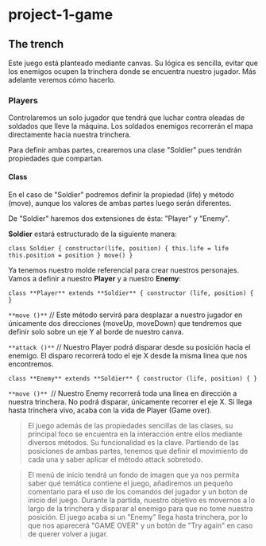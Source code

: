 # project-1-game


## The trench

Este juego está planteado mediante canvas. Su lógica es sencilla, evitar que los enemigos ocupen la trinchera donde se encuentra nuestro jugador. Más adelante veremos cómo hacerlo.


### Players

Controlaremos un solo jugador que tendrá que luchar contra oleadas de soldados que lleve la máquina. Los soldados enemigos recorrerán el mapa directamente hacia nuestra trinchera.

Para definir ambas partes, crearemos una clase "Soldier" pues tendrán propiedades que compartan.


#### Class

En el caso de "Soldier" podremos definir la propiedad (life) y método (move), aunque los valores de ambas partes luego serán diferentes.

De "Soldier" haremos dos extensiones de ésta: "Player" y "Enemy".

**Soldier** estará estructurado de la siguiente manera:

`class Soldier {
  constructor(life, position) {
  this.life = life
  this.position = position
  }
 move()
}`

Ya tenemos nuestro molde referencial para crear nuestros personajes. Vamos a definir a nuestro **Player** y a nuestro **Enemy**:

`class **Player** extends **Soldier** {
  constructor (life, position) {
  }`
  
  `**move ()**` // Este método servirá para desplazar a nuestro jugador en únicamente dos direcciones (moveUp, moveDown) que tendremos que definir solo sobre un eje Y al borde de      nuestro canva.
  
  `**attack ()**` // Nuestro Player podrá disparar desde su posición hacia el enemigo. El disparo recorrerá todo el eje X desde la misma linea que nos encontremos.
  
  
 `class **Enemy** extends **Soldier** {
  constructor (life, position) {
  }`
  
  `**move ()** `// Nuestro Enemy recorrerá toda una línea en dirección a nuestra trinchera. No podrá disparar, únicamente recorrer el eje X. Si llega hasta trinchera vivo, acaba con la vida de Player (Game over). 
  


>El juego además de las propiedades sencillas de las clases, su principal foco se encuentra en la interacción entre ellos mediante diversos métodos. Su funcionalidad es la clave. Partiendo de las posiciones de ambas partes, tenemos que definir el movimiento de cada una y saber aplicar el método attack sobretodo.

>El menú de inicio tendrá un fondo de imagen que ya nos permita saber qué temática contiene el juego, añadiremos un pequeño comentario para el uso de los comandos del jugador y un boton de inicio del juego.
Durante la partida, nuestro objetivo es movernos a lo largo de la trinchera y disparar al enemigo para que no tome nuestra posición. El juego acaba si un "Enemy" llega hasta trinchera, por lo que nos aparecerá "GAME OVER" y un botón de "Try again" en caso de querer volver a jugar.


